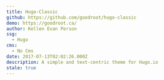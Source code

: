 ```yaml
---
title: Hugo-Classic
github: https://github.com/goodroot/hugo-classic
demo: https://goodroot.ca/
author: Kellen Evan Person
ssg:
  - Hugo
cms:
  - No Cms
date: 2017-07-13T02:02:26.000Z
description: A simple and text-centric theme for Hugo.io
stale: true
---
```

